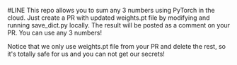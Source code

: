 #LINE
This repo allows you to sum any 3 numbers using PyTorch in the cloud.
Just create a PR with updated weights.pt file by modifying
and running save_dict.py locally. The result will be posted
as a comment on your PR. You can use any 3 numbers!

Notice that we only use weights.pt file from your PR and delete the rest,
so it's totally safe for us and you can not get our secrets!
